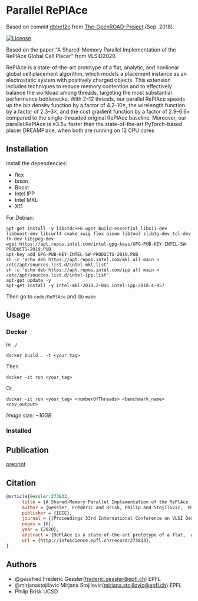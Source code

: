 # Parallel RePlAce

Based on commit [dbbe12c](https://github.com/The-OpenROAD-Project/RePlAce/tree/dbbe12cf3bf2bee7afd4489f84d8c64d3f9ecfe9) from [The-OpenROAD-Project](https://github.com/The-OpenROAD-Project/RePlAce) (Sep. 2018).

[![License](https://img.shields.io/badge/License-BSD%203--Clause-blue.svg)](https://opensource.org/licenses/BSD-3-Clause)

Based on the paper "A Shared-Memory Parallel Implementation of the RePlAce Global Cell Placer" from VLSID2020.

RePlAce is a state-of-the-art prototype of a flat, analytic, and nonlinear global cell placement algorithm, which models a placement instance as an electrostatic system with positively charged objects. 
This extension includes techniques to reduce memory contention and to effectively balance the workload among threads, targeting the most substantial performance bottlenecks. 
With 2–12 threads, our parallel RePlAce speeds up the bin density function by a factor of 4.2–10×, the wirelength function by a factor of 2.3–3×, and the cost gradient function by a factor of 2.9–6.6× compared to the single-threaded original RePlAce baseline. Moreover, our parallel RePlAce is ≈3.5× faster than the state-of-the-art PyTorch-based placer DREAMPlace, when both are running on 12 CPU cores

## Installation

Install the dependencies:

- flex
- bison
- Boost
- Intel IPP
- Intel MKL
- X11

For Debian:

```shell
apt-get install -y libstdc++6 wget build-essential libx11-dev libboost-dev libcurl4 cmake swig flex bison libtool zlib1g-dev tcl-dev tk-dev libjpeg-dev
wget https://apt.repos.intel.com/intel-gpg-keys/GPG-PUB-KEY-INTEL-SW-PRODUCTS-2019.PUB
apt-key add GPG-PUB-KEY-INTEL-SW-PRODUCTS-2019.PUB
sh -c 'echo deb https://apt.repos.intel.com/mkl all main > /etc/apt/sources.list.d/intel-mkl.list'
sh -c 'echo deb https://apt.repos.intel.com/ipp all main > /etc/apt/sources.list.d/intel-ipp.list'
apt-get update -y
apt-get install -y intel-mkl-2018.2-046 intel-ipp-2018.4-057 
```

Then go to `code/RePlAce` and do `make`

## Usage

### Docker

In `./`

`docker build . -t <your_tag>`

Then

`docker -it run <your_tag>`

Or 

`docker -it run <your_tag> <numberOfThreads> <benchmark_name> <csv_output>`

*Image size: ~10GB*

### Installed



## Publication

[preprint](https://infoscience.epfl.ch/record/273833?ln=en)

## Citation

```bibtex
@article{Gessler:273833,
      title = {A Shared-Memory Parallel Implementation of the RePlAce  Global Cell Placer},
      author = {Gessler, Frédéric and Brisk, Philip and Stojilovic,  Mirjana},
      publisher = {IEEE},
      journal = {[Proceedings 33rd International Conference on VLSI Design,  Held concurrently with 19th International Conference on  Embedded Systems]},
      pages = {6},
      year = {2020},
      abstract = {RePlAce is a state-of-the-art prototype of a flat,  analytic, and nonlinear global cell placement algorithm,  which models a placement instance as an electrostatic  system with positively charged objects. It can handle  large-scale standard-cell and mixed-cell placement, while  achieving shorter wirelength and similar or shorter  runtimes than other state-of-the-art placers on the  ISPD-2005/2006 standard-cell benchmarks; however, the  runtime of RePlAce on these benchmarks ranges from 15  minutes to 5+ hours on a 2.6 GHz Intel Xeon server running  a single thread, rendering development cycles prohibitively  long. To address this concern, this paper introduces a  multi-threaded shared-memory implementation of RePlAce. The  contributions include techniques to reduce memory  contention and to effectively balance the workload among  threads, targeting the most substantial performance  bottlenecks. With 2–12 threads, our parallel RePlAce  speeds up the bin density function by a factor of  4.2–10×, the wirelength function by a factor of  2.3–3×, and the cost gradient function by a factor of  2.9–6.6× compared to the single-threaded original  RePlAce baseline. Moreover, our parallel RePlAce is  ≈3.5× faster than the state-of-the-art PyTorch-based  placer DREAMPlace, when both are running on 12 CPU cores.},
      url = {http://infoscience.epfl.ch/record/273833},
}
```

## Authors
- @gessfred Frédéric Gessler(frederic.gessler@epfl.ch) EPFL
- @mirjanastojilovic Mirjana Stojilovic(mirjana.stojilovic@epfl.ch) EPFL
- Philip Brisk UCSD
